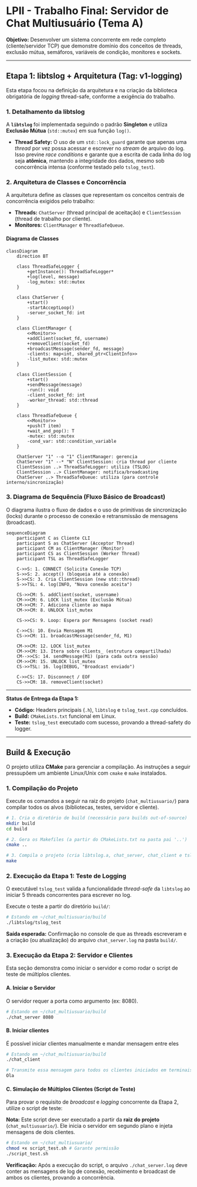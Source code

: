 # LPII - Trabalho Final: Servidor de Chat Multiusuário (Tema A)

**Objetivo:** Desenvolver um sistema concorrente em rede completo (cliente/servidor TCP) que demonstre domínio dos conceitos de threads, exclusão mútua, semáforos, variáveis de condição, monitores e sockets.

---

## Etapa 1: libtslog + Arquitetura (Tag: v1-logging)

Esta etapa focou na definição da arquitetura e na criação da biblioteca obrigatória de *logging* thread-safe, conforme a exigência do trabalho.

### 1. Detalhamento da libtslog

A **`libtslog`** foi implementada seguindo o padrão **Singleton** e utiliza **Exclusão Mútua** (`std::mutex`) em sua função `log()`.

* **Thread Safety:** O uso de um `std::lock_guard` garante que apenas uma *thread* por vez possa acessar e escrever no *stream* de arquivo do log. Isso previne *race conditions* e garante que a escrita de cada linha do log seja **atômica**, mantendo a integridade dos dados, mesmo sob concorrência intensa (conforme testado pelo `tslog_test`).

### 2. Arquitetura de Classes e Concorrência

A arquitetura define as classes que representam os conceitos centrais de concorrência exigidos pelo trabalho:

* **Threads:** `ChatServer` (thread principal de aceitação) e `ClientSession` (thread de trabalho por cliente).
* **Monitores:** `ClientManager` e `ThreadSafeQueue`.

#### Diagrama de Classes

```mermaid
classDiagram
    direction BT
    
    class ThreadSafeLogger {
        +getInstance(): ThreadSafeLogger*
        +log(level, message)
        -log_mutex: std::mutex
    }

    class ChatServer {
        +start()
        -startAcceptLoop()
        -server_socket_fd: int
    }

    class ClientManager {
        <<Monitor>>
        +addClient(socket_fd, username)
        +removeClient(socket_fd)
        +broadcastMessage(sender_fd, message)
        -clients: map<int, shared_ptr<ClientInfo>>
        -list_mutex: std::mutex
    }
    
    class ClientSession {
        +start()
        +sendMessage(message)
        -run(): void
        -client_socket_fd: int
        -worker_thread: std::thread
    }
    
    class ThreadSafeQueue {
        <<Monitor>>
        +push(T item)
        +wait_and_pop(): T
        -mutex: std::mutex
        -cond_var: std::condition_variable
    }
    
    ChatServer "1" --o "1" ClientManager: gerencia
    ChatServer "1" --* "N" ClientSession: cria thread por cliente
    ClientSession ..> ThreadSafeLogger: utiliza (TSLOG)
    ClientSession ..> ClientManager: notifica/broadcasting
    ChatServer ..> ThreadSafeQueue: utiliza (para controle interno/sincronização)
````

### 3\. Diagrama de Sequência (Fluxo Básico de Broadcast)

O diagrama ilustra o fluxo de dados e o uso de primitivas de sincronização (locks) durante o processo de conexão e retransmissão de mensagens (broadcast).

```mermaid
sequenceDiagram
    participant C as Cliente CLI
    participant S as ChatServer (Acceptor Thread)
    participant CM as ClientManager (Monitor)
    participant CS as ClientSession (Worker Thread)
    participant TSL as ThreadSafeLogger

    C->>S: 1. CONNECT (Solicita Conexão TCP) 
    S->>S: 2. accept() (bloqueia até a conexão)
    S->>CS: 3. Cria ClientSession (new std::thread) 
    S->>TSL: 4. log(INFO, "Nova conexão aceita")
    
    CS->>CM: 5. addClient(socket, username)
    CM->>CM: 6. LOCK list_mutex (Exclusão Mútua) 
    CM->>CM: 7. Adiciona cliente ao mapa
    CM->>CM: 8. UNLOCK list_mutex
    
    CS->>CS: 9. Loop: Espera por Mensagens (socket read)
    
    C->>CS: 10. Envia Mensagem M1
    CS->>CM: 11. broadcastMessage(sender_fd, M1)
    
    CM->>CM: 12. LOCK list_mutex
    CM->>CM: 13. Itera sobre clients_ (estrutura compartilhada)
    CM-->>CS: 14. sendMessage(M1) (para cada outra sessão) 
    CM->>CM: 15. UNLOCK list_mutex
    CS->>TSL: 16. log(DEBUG, "Broadcast enviado")
    
    C->>CS: 17. Disconnect / EOF
    CS->>CM: 18. removeClient(socket)
```

-----

**Status de Entrega da Etapa 1:**

  * **Código:** Headers principais (`.h`), `libtslog` e `tslog_test.cpp` concluídos.
  * **Build:** `CMakeLists.txt` funcional em Linux.
  * **Teste:** `tslog_test` executado com sucesso, provando a thread-safety do logger.

----

## Build & Execução

O projeto utiliza **CMake** para gerenciar a compilação. As instruções a seguir pressupõem um ambiente Linux/Unix com `cmake` e `make` instalados.

### 1. Compilação do Projeto

Execute os comandos a seguir na raiz do projeto (`chat_multiusuario/`) para compilar todos os alvos (bibliotecas, testes, servidor e cliente).

```bash
# 1. Cria o diretório de build (necessário para builds out-of-source)
mkdir build
cd build

# 2. Gera os Makefiles (a partir do CMakeLists.txt na pasta pai '..')
cmake ..

# 3. Compila o projeto (cria libtslog.a, chat_server, chat_client e tslog_test)
make
````

### 2\. Execução da Etapa 1: Teste de Logging

O executável `tslog_test` valida a funcionalidade *thread-safe* da `libtslog` ao iniciar 5 threads concorrentes para escrever no log.

Execute o teste a partir do diretório `build/`:

```bash
# Estando em ~/chat_multiusuario/build
./libtslog/tslog_test
```

**Saída esperada:** Confirmação no console de que as threads escreveram e a criação (ou atualização) do arquivo `chat_server.log` na pasta `build/`.

### 3\. Execução da Etapa 2: Servidor e Clientes

Esta seção demonstra como iniciar o servidor e como rodar o script de teste de múltiplos clientes.

#### A. Iniciar o Servidor

O servidor requer a porta como argumento (ex: 8080).

```bash
# Estando em ~/chat_multiusuario/build
./chat_server 8080
```

#### B. Iniciar clientes

É possível iniciar clientes manualmente e mandar mensagem entre eles

```bash
# Estando em ~/chat_multiusuario/build
./chat_client

# Transmite essa mensagem para todos os clientes iniciados em terminais diferentes 
Ola
```

#### C. Simulação de Múltiplos Clientes (Script de Teste)

Para provar o requisito de *broadcast* e *logging* concorrente da Etapa 2, utilize o script de teste:

**Nota:** Este script deve ser executado a partir da **raiz do projeto** (`chat_multiusuario/`). Ele inicia o servidor em segundo plano e injeta mensagens de dois clientes.

```bash
# Estando em ~/chat_multiusuario/
chmod +x script_test.sh # Garante permissão
./script_test.sh
```

**Verificação:** Após a execução do script, o arquivo `./chat_server.log` deve conter as mensagens de log de conexão, recebimento e broadcast de ambos os clientes, provando a concorrência.